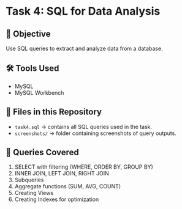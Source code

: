 # Task 4: SQL for Data Analysis

## 📌 Objective
Use SQL queries to extract and analyze data from a database.

## 🛠 Tools Used
- MySQL
- MySQL Workbench

## 📂 Files in this Repository
- `task4.sql` → contains all SQL queries used in the task.
- `screenshots/` → folder containing screenshots of query outputs.

## 📝 Queries Covered
1. SELECT with filtering (WHERE, ORDER BY, GROUP BY)
2. INNER JOIN, LEFT JOIN, RIGHT JOIN
3. Subqueries
4. Aggregate functions (SUM, AVG, COUNT)
5. Creating Views
6. Creating Indexes for optimization




